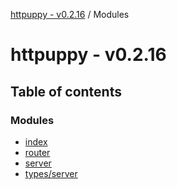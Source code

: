 [httpuppy - v0.2.16](README.md) / Modules

# httpuppy - v0.2.16

## Table of contents

### Modules

- [index](modules/index.md)
- [router](modules/router.md)
- [server](modules/server.md)
- [types/server](modules/types_server.md)

